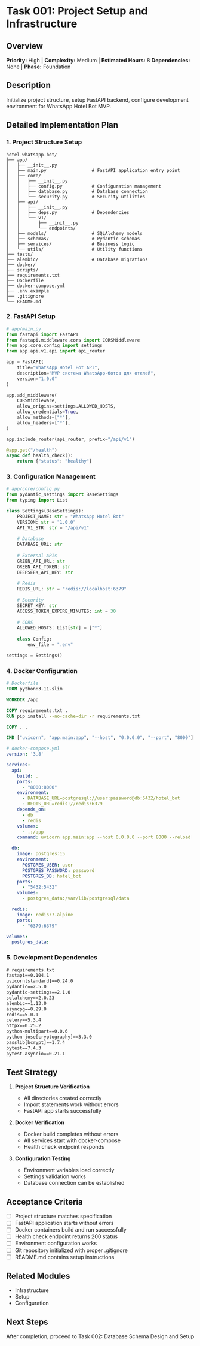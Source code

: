 # Task 001: Project Setup and Infrastructure

## Overview
**Priority:** High | **Complexity:** Medium | **Estimated Hours:** 8
**Dependencies:** None | **Phase:** Foundation

## Description
Initialize project structure, setup FastAPI backend, configure development environment for WhatsApp Hotel Bot MVP.

## Detailed Implementation Plan

### 1. Project Structure Setup
```
hotel-whatsapp-bot/
├── app/
│   ├── __init__.py
│   ├── main.py                 # FastAPI application entry point
│   ├── core/
│   │   ├── __init__.py
│   │   ├── config.py           # Configuration management
│   │   ├── database.py         # Database connection
│   │   └── security.py         # Security utilities
│   ├── api/
│   │   ├── __init__.py
│   │   ├── deps.py             # Dependencies
│   │   └── v1/
│   │       ├── __init__.py
│   │       └── endpoints/
│   ├── models/                 # SQLAlchemy models
│   ├── schemas/                # Pydantic schemas
│   ├── services/               # Business logic
│   └── utils/                  # Utility functions
├── tests/
├── alembic/                    # Database migrations
├── docker/
├── scripts/
├── requirements.txt
├── Dockerfile
├── docker-compose.yml
├── .env.example
├── .gitignore
└── README.md
```

### 2. FastAPI Setup
```python
# app/main.py
from fastapi import FastAPI
from fastapi.middleware.cors import CORSMiddleware
from app.core.config import settings
from app.api.v1.api import api_router

app = FastAPI(
    title="WhatsApp Hotel Bot API",
    description="MVP система WhatsApp-ботов для отелей",
    version="1.0.0"
)

app.add_middleware(
    CORSMiddleware,
    allow_origins=settings.ALLOWED_HOSTS,
    allow_credentials=True,
    allow_methods=["*"],
    allow_headers=["*"],
)

app.include_router(api_router, prefix="/api/v1")

@app.get("/health")
async def health_check():
    return {"status": "healthy"}
```

### 3. Configuration Management
```python
# app/core/config.py
from pydantic_settings import BaseSettings
from typing import List

class Settings(BaseSettings):
    PROJECT_NAME: str = "WhatsApp Hotel Bot"
    VERSION: str = "1.0.0"
    API_V1_STR: str = "/api/v1"
    
    # Database
    DATABASE_URL: str
    
    # External APIs
    GREEN_API_URL: str
    GREEN_API_TOKEN: str
    DEEPSEEK_API_KEY: str
    
    # Redis
    REDIS_URL: str = "redis://localhost:6379"
    
    # Security
    SECRET_KEY: str
    ACCESS_TOKEN_EXPIRE_MINUTES: int = 30
    
    # CORS
    ALLOWED_HOSTS: List[str] = ["*"]
    
    class Config:
        env_file = ".env"

settings = Settings()
```

### 4. Docker Configuration
```dockerfile
# Dockerfile
FROM python:3.11-slim

WORKDIR /app

COPY requirements.txt .
RUN pip install --no-cache-dir -r requirements.txt

COPY . .

CMD ["uvicorn", "app.main:app", "--host", "0.0.0.0", "--port", "8000"]
```

```yaml
# docker-compose.yml
version: '3.8'

services:
  api:
    build: .
    ports:
      - "8000:8000"
    environment:
      - DATABASE_URL=postgresql://user:password@db:5432/hotel_bot
      - REDIS_URL=redis://redis:6379
    depends_on:
      - db
      - redis
    volumes:
      - .:/app
    command: uvicorn app.main:app --host 0.0.0.0 --port 8000 --reload

  db:
    image: postgres:15
    environment:
      POSTGRES_USER: user
      POSTGRES_PASSWORD: password
      POSTGRES_DB: hotel_bot
    ports:
      - "5432:5432"
    volumes:
      - postgres_data:/var/lib/postgresql/data

  redis:
    image: redis:7-alpine
    ports:
      - "6379:6379"

volumes:
  postgres_data:
```

### 5. Development Dependencies
```txt
# requirements.txt
fastapi==0.104.1
uvicorn[standard]==0.24.0
pydantic==2.5.0
pydantic-settings==2.1.0
sqlalchemy==2.0.23
alembic==1.13.0
asyncpg==0.29.0
redis==5.0.1
celery==5.3.4
httpx==0.25.2
python-multipart==0.0.6
python-jose[cryptography]==3.3.0
passlib[bcrypt]==1.7.4
pytest==7.4.3
pytest-asyncio==0.21.1
```

## Test Strategy
1. **Project Structure Verification**
   - All directories created correctly
   - Import statements work without errors
   - FastAPI app starts successfully

2. **Docker Verification**
   - Docker build completes without errors
   - All services start with docker-compose
   - Health check endpoint responds

3. **Configuration Testing**
   - Environment variables load correctly
   - Settings validation works
   - Database connection can be established

## Acceptance Criteria
- [ ] Project structure matches specification
- [ ] FastAPI application starts without errors
- [ ] Docker containers build and run successfully
- [ ] Health check endpoint returns 200 status
- [ ] Environment configuration works
- [ ] Git repository initialized with proper .gitignore
- [ ] README.md contains setup instructions

## Related Modules
- Infrastructure
- Setup
- Configuration

## Next Steps
After completion, proceed to Task 002: Database Schema Design and Setup
